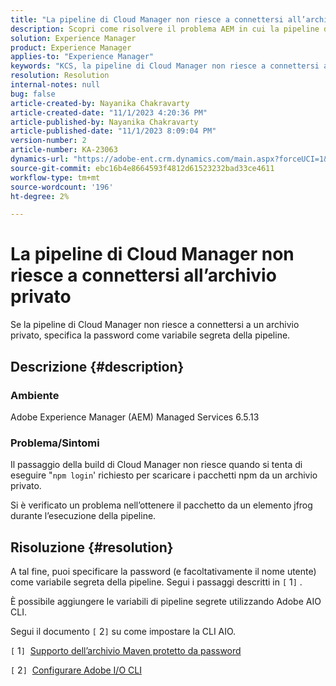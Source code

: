 ```yaml
---
title: "La pipeline di Cloud Manager non riesce a connettersi all’archivio privato"
description: Scopri come risolvere il problema AEM in cui la pipeline di Cloud Manager non riesce a connettersi a un archivio privato.
solution: Experience Manager
product: Experience Manager
applies-to: "Experience Manager"
keywords: "KCS, la pipeline di Cloud Manager non riesce a connettersi all’archivio privato, AEM Managed Services 6.5.13, variabile segreta della pipeline, Adobe AIO CLI"
resolution: Resolution
internal-notes: null
bug: false
article-created-by: Nayanika Chakravarty
article-created-date: "11/1/2023 4:20:36 PM"
article-published-by: Nayanika Chakravarty
article-published-date: "11/1/2023 8:09:04 PM"
version-number: 2
article-number: KA-23063
dynamics-url: "https://adobe-ent.crm.dynamics.com/main.aspx?forceUCI=1&pagetype=entityrecord&etn=knowledgearticle&id=1771a694-d278-ee11-8179-6045bd0065f9"
source-git-commit: ebc16b4e8664593f4812d61523232bad33ce4611
workflow-type: tm+mt
source-wordcount: '196'
ht-degree: 2%

---
```


# La pipeline di Cloud Manager non riesce a connettersi all’archivio privato


Se la pipeline di Cloud Manager non riesce a connettersi a un archivio privato, specifica la password come variabile segreta della pipeline.



## Descrizione {#description}


### Ambiente

Adobe Experience Manager (AEM) Managed Services 6.5.13

### Problema/Sintomi

Il passaggio della build di Cloud Manager non riesce quando si tenta di eseguire &quot;`npm login`&#39; richiesto per scaricare i pacchetti npm da un archivio privato.

Si è verificato un problema nell’ottenere il pacchetto da un elemento jfrog durante l’esecuzione della pipeline.


## Risoluzione {#resolution}


A tal fine, puoi specificare la password (e facoltativamente il nome utente) come variabile segreta della pipeline. Segui i passaggi descritti in `[` 1`]` .

È possibile aggiungere le variabili di pipeline segrete utilizzando Adobe AIO CLI.

Segui il documento `[` 2`]`  su come impostare la CLI AIO.

`[` 1`]`  [Supporto dell’archivio Maven protetto da password](https://experienceleague.adobe.com/docs/experience-manager-cloud-service/content/implementing/using-cloud-manager/create-application-project/setting-up-project.html?lang=en#password-protected-maven-repositories)

`[` 2`]`  [Configurare Adobe I/O CLI](https://experienceleague.adobe.com/docs/experience-manager-learn/cloud-service/local-development-environment-set-up/development-tools.html?lang=en#aio-cli)
